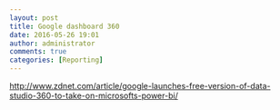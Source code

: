 ```yaml
---
layout: post
title: Google dashboard 360
date: 2016-05-26 19:01
author: administrator
comments: true
categories: [Reporting]
---
```

http://www.zdnet.com/article/google-launches-free-version-of-data-studio-360-to-take-on-microsofts-power-bi/

